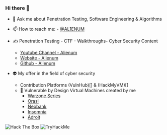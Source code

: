 ### Hi there 👋

<!--
**AL1ENUM/AL1ENUM** is a ✨ _special_ ✨ repository because its `README.md` (this file) appears on your GitHub profile.
-->
- 💬 Ask me about Penetration Testing, Software Engineering & Algorithms
- 📫 How to reach me:
       - [@AL1ENUM](https://twitter.com/AL1ENUM)
- ✍ Penetration Testing - CTF - Walkthroughs- Cyber Security Content
    - [Youtube Channel - Alienum](https://www.youtube.com/channel/UCEYXThW-Vj7PFSQW5-r2F_w)
    - [Website - Alienum](https://al1enum.github.io/)
    - [Github  - Alienum](https://github.com/AL1ENUM)

- 👽 My offer in the field of cyber security
  - Contribution Platforms (VulnHub)[] & (HackMyVM)[]
  - 🚀 Vulnerable by Design Virtual Machines created by me
     - [Warzone Series](https://www.vulnhub.com/series/warzone,395/)
     - [Orasi](https://www.vulnhub.com/entry/orasi-1,660/)
     - [Neobank](https://www.vulnhub.com/entry/neobank-1,642/)
     - [Insomnia](https://www.vulnhub.com/entry/insomnia-1,644/)
     - [Adroit](https://www.vulnhub.com/entry/adroit-101,647/)

<img src="http://www.hackthebox.eu/badge/image/314167" alt="Hack The Box">
<img src="https://tryhackme-badges.s3.amazonaws.com/aeriko.png" alt="TryHackMe">
  
<!---
m1tak was here
--->
